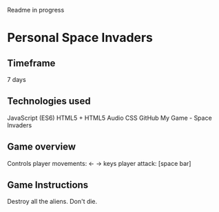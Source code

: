 Readme in progress 

# Personal Space Invaders

## Timeframe
7 days

## Technologies used
JavaScript (ES6)
HTML5 + HTML5 Audio
CSS
GitHub
My Game - Space Invaders

## Game overview

Controls
player movements: ← → keys
player attack: [space bar]
## Game Instructions
Destroy all the aliens. Don't die.

